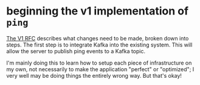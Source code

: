 # beginning the v1 implementation of `ping`

[The V1 RFC](/documentation/ping-v1/0-rfc.md) describes what changes need to be made, broken down into steps. The first step is to integrate Kafka into the existing system. This will allow the server to publish ping events to a Kafka topic.

I'm mainly doing this to learn how to setup each piece of infrastructure on my own, not necessarily to make the application "perfect" or "optimized"; I very well may be doing things the entirely wrong way. But that's okay!
